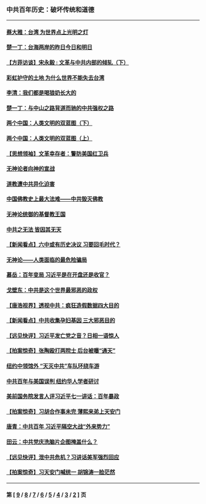 ### 中共百年历史：破坏传统和道德
---
#### [蔡大雅：台湾 为世界点上光明之灯](../../pages/nf1176114/n13531530.md?04290430) 
#### [楚一丁：台海两岸的昨日今日和明日](../../pages/nf1176114/n13531468.md?04290430) 
#### [【方菲访谈】宋永毅 : 文革与中共内部的倾轧（下）](../../pages/nf1176114/n13486836.md?04290430) 
#### [彩虹护守的土地 为什么世界不能失去台湾](../../pages/nf1176114/n13476849.md?04290430) 
#### [李清：我们都是喝狼奶长大的](../../pages/nf1176114/n13471478.md?04290430) 
#### [楚一丁：与中山之路背道而驰的中共强权之路](../../pages/nf1176114/n13437270.md?04290430) 
#### [两个中国：人类文明的双蓝图（下）](../../pages/nf1176114/n13423132.md?04290430) 
#### [两个中国：人类文明的双蓝图（上）](../../pages/nf1176114/n13422687.md?04290430) 
#### [【思想领袖】文革幸存者：警防美国红卫兵](../../pages/nf1176114/n13339289.md?04290430) 
#### [无神论者向神的宣战](../../pages/nf1176114/n13281535.md?04290430) 
#### [道教遭中共异化迫害](../../pages/nf1176114/n13281463.md?04290430) 
#### [中国佛教史上最大法难——中共毁灭佛教](../../pages/nf1176114/n13281397.md?04290430) 
#### [无神论统御的基督教王国](../../pages/nf1176114/n13281280.md?04290430) 
#### [中共之无法 皆因其无天](../../pages/nf1176114/n13281088.md?04290430) 
#### [【新闻看点】六中或有历史决议 习要回毛时代？](../../pages/nf1176114/n13222895.md?04290430) 
#### [无神论——人类面临的最危险骗局](../../pages/nf1176114/n13196137.md?04290430) 
#### [慕岳：百年变局 习近平是在开盘还是收官？](../../pages/nf1176114/n13206516.md?04290430) 
#### [戈壁东：中共是这个世界最邪恶的政权](../../pages/nf1176114/n13085641.md?04290430) 
#### [【唐浩视界】透视中共：疯狂造假数据四大目的](../../pages/nf1176114/n13080590.md?04290430) 
#### [【新闻看点】中共收集孕妇基因 三大邪恶目的](../../pages/nf1176114/n13077182.md?04290430) 
#### [【远见快评】习近平发亡党之音？日相一语惊人](../../pages/nf1176114/n13074809.md?04290430) 
#### [【拍案惊奇】张陶殴打两院士 后台被曝“通天”](../../pages/nf1176114/n13070496.md?04290430) 
#### [纽约中领馆外 “天灭中共”车队环绕车游](../../pages/nf1176114/n13070693.md?04290430) 
#### [中共百年与美国误判 纽约华人学者研讨](../../pages/nf1176114/n13067969.md?04290430) 
#### [美前国务院发言人评习近平七一讲话：百年暴政](../../pages/nf1176114/n13066986.md?04290430) 
#### [【拍案惊奇】习胡合作事未完 薄熙来弟上天安门](../../pages/nf1176114/n13065867.md?04290430) 
#### [唐青：中共百年 习近平隔空大战“外来势力”](../../pages/nf1176114/n13065976.md?04290430) 
#### [田云：中共党庆洗脑片企图掩盖什么？](../../pages/nf1176114/n13064395.md?04290430) 
#### [【远见快评】泄中共危机？习讲话美军强烈回应](../../pages/nf1176114/n13064269.md?04290430) 
#### [【拍案惊奇】习天安门喊统一 胡锦涛一脸茫然](../../pages/nf1176114/n13063233.md?04290430) 

---
#### 第 [ [9](./9.md?04290430) / [8](./8.md?04290430) / [7](./7.md?04290430) / [6](./6.md?04290430) / [5](./5.md?04290430) / [4](./4.md?04290430) / [3](./3.md?04290430) / [2](./2.md?04290430) ] 页
